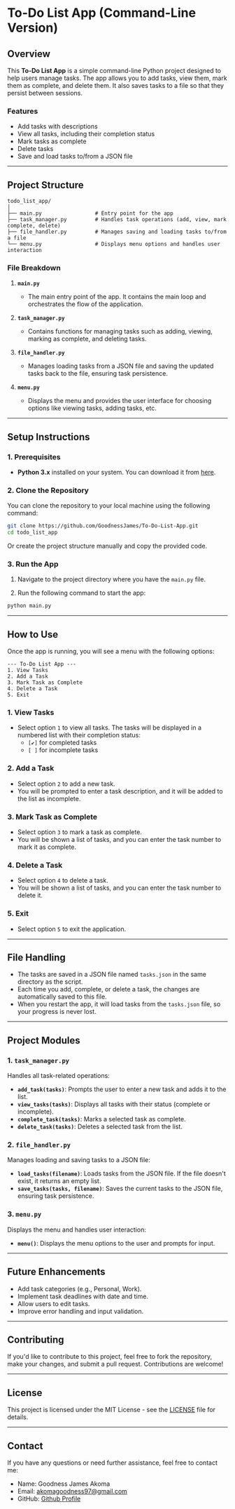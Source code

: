 # **To-Do List App (Command-Line Version)**

## **Overview**

This **To-Do List App** is a simple command-line Python project designed to help users manage tasks. The app allows you to add tasks, view them, mark them as complete, and delete them. It also saves tasks to a file so that they persist between sessions.

### **Features**
- Add tasks with descriptions
- View all tasks, including their completion status
- Mark tasks as complete
- Delete tasks
- Save and load tasks to/from a JSON file

---

## **Project Structure**

```
todo_list_app/
│
├── main.py                 # Entry point for the app
├── task_manager.py         # Handles task operations (add, view, mark complete, delete)
├── file_handler.py         # Manages saving and loading tasks to/from a file
└── menu.py                 # Displays menu options and handles user interaction
```

### **File Breakdown**

1. **`main.py`**
   - The main entry point of the app. It contains the main loop and orchestrates the flow of the application.
   
2. **`task_manager.py`**
   - Contains functions for managing tasks such as adding, viewing, marking as complete, and deleting tasks.
   
3. **`file_handler.py`**
   - Manages loading tasks from a JSON file and saving the updated tasks back to the file, ensuring task persistence.
   
4. **`menu.py`**
   - Displays the menu and provides the user interface for choosing options like viewing tasks, adding tasks, etc.

---

## **Setup Instructions**

### **1. Prerequisites**
- **Python 3.x** installed on your system. You can download it from [here](https://www.python.org/downloads/).

### **2. Clone the Repository**
You can clone the repository to your local machine using the following command:

```bash
git clone https://github.com/GoodnessJames/To-Do-List-App.git
cd todo_list_app
```

Or create the project structure manually and copy the provided code.

### **3. Run the App**

1. Navigate to the project directory where you have the `main.py` file.

2. Run the following command to start the app:

```bash
python main.py
```

---

## **How to Use**

Once the app is running, you will see a menu with the following options:

```
--- To-Do List App ---
1. View Tasks
2. Add a Task
3. Mark Task as Complete
4. Delete a Task
5. Exit
```

### **1. View Tasks**
- Select option `1` to view all tasks. The tasks will be displayed in a numbered list with their completion status:
  - `[✔]` for completed tasks
  - `[ ]` for incomplete tasks

### **2. Add a Task**
- Select option `2` to add a new task.
- You will be prompted to enter a task description, and it will be added to the list as incomplete.

### **3. Mark Task as Complete**
- Select option `3` to mark a task as complete.
- You will be shown a list of tasks, and you can enter the task number to mark it as complete.

### **4. Delete a Task**
- Select option `4` to delete a task.
- You will be shown a list of tasks, and you can enter the task number to delete it.

### **5. Exit**
- Select option `5` to exit the application.

---

## **File Handling**
- The tasks are saved in a JSON file named `tasks.json` in the same directory as the script.
- Each time you add, complete, or delete a task, the changes are automatically saved to this file.
- When you restart the app, it will load tasks from the `tasks.json` file, so your progress is never lost.

---

## **Project Modules**

### **1. `task_manager.py`**
Handles all task-related operations:
- **`add_task(tasks)`**: Prompts the user to enter a new task and adds it to the list.
- **`view_tasks(tasks)`**: Displays all tasks with their status (complete or incomplete).
- **`complete_task(tasks)`**: Marks a selected task as complete.
- **`delete_task(tasks)`**: Deletes a selected task from the list.

### **2. `file_handler.py`**
Manages loading and saving tasks to a JSON file:
- **`load_tasks(filename)`**: Loads tasks from the JSON file. If the file doesn't exist, it returns an empty list.
- **`save_tasks(tasks, filename)`**: Saves the current tasks to the JSON file, ensuring task persistence.

### **3. `menu.py`**
Displays the menu and handles user interaction:
- **`menu()`**: Displays the menu options to the user and prompts for input.

---

## **Future Enhancements**

- Add task categories (e.g., Personal, Work).
- Implement task deadlines with date and time.
- Allow users to edit tasks.
- Improve error handling and input validation.

---

## **Contributing**

If you'd like to contribute to this project, feel free to fork the repository, make your changes, and submit a pull request. 
Contributions are welcome!

---

## **License**

This project is licensed under the MIT License - see the [LICENSE](LICENSE) file for details.

---

## **Contact**

If you have any questions or need further assistance, feel free to contact me:

- Name: Goodness James Akoma
- Email: akomagoodness97@gmail.com
- GitHub: [Github Profile](https://github.com/GoodnessJames)
